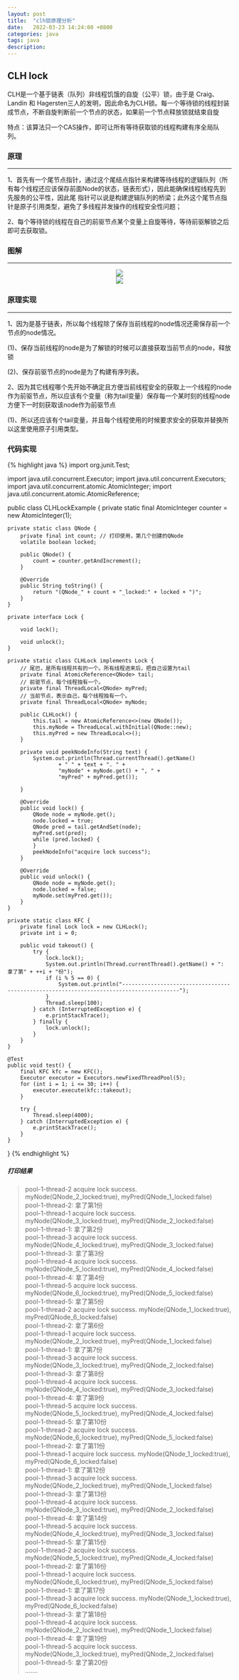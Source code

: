 ```yaml
---
layout: post
title:  "clh锁原理分析"
date:   2022-03-23 14:24:00 +0800
categories: java
tags: java
description:
---
```


## CLH lock
CLH是一个基于链表（队列）非线程饥饿的自旋（公平）锁，由于是 Craig、Landin 和 Hagersten三人的发明，因此命名为CLH锁。每一个等待锁的线程封装成节点，不断自旋判断前一个节点的状态，如果前一个节点释放锁就结束自旋      

特点：该算法只一个CAS操作，即可让所有等待获取锁的线程构建有序全局队列。   

### 原理
***
1、首先有一个尾节点指针，通过这个尾结点指针来构建等待线程的逻辑队列（所有每个线程还应该保存前面Node的状态，链表形式），因此能确保线程线程先到先服务的公平性，因此尾  指针可以说是构建逻辑队列的桥梁；此外这个尾节点指针是原子引用类型，避免了多线程并发操作的线程安全性问题；   

2、每个等待锁的线程在自己的前驱节点某个变量上自旋等待，等待前驱解锁之后即可去获取锁。

### 图解
***
<div align="center">
<img src="{{ site.baseurl }}/assets/images/2022-pic/p1.svg" />
</div>  


<div align="center">
<img src="{{ site.baseurl }}/assets/images/2022-pic/p2.svg" />
</div>  

### 原理实现
***
1、因为是基于链表，所以每个线程除了保存当前线程的node情况还需保存前一个节点的node情况。

(1)、保存当前线程的node是为了解锁的时候可以直接获取当前节点的node，释放锁

(2)、保存前驱节点的node是为了构建有序列表。

2、因为其它线程哪个先开始不确定且方便当前线程安全的获取上一个线程的node作为前驱节点，所以应该有个变量（称为tail变量）保存每一个某时刻的线程node方便下一时刻获取该node作为前驱节点

(1)、所以还应该有个tail变量，并且每个线程使用的时候要求安全的获取并替换所以这里使用原子引用类型。  

### 代码实现  
{% highlight java %}
import org.junit.Test;

import java.util.concurrent.Executor;
import java.util.concurrent.Executors;
import java.util.concurrent.atomic.AtomicInteger;
import java.util.concurrent.atomic.AtomicReference;

public class CLHLockExample {
    private static final AtomicInteger counter = new AtomicInteger(1);

    private static class QNode {
        private final int count; // 打印使用，第几个创建的QNode
        volatile boolean locked;

        public QNode() {
            count = counter.getAndIncrement();
        }

        @Override
        public String toString() {
            return "(QNode_" + count + "_locked:" + locked + ")";
        }
    }

    private interface Lock {

        void lock();

        void unlock();
    }

    private static class CLHLock implements Lock {
        // 尾巴，是所有线程共有的一个。所有线程进来后，把自己设置为tail
        private final AtomicReference<QNode> tail;
        // 前驱节点，每个线程独有一个。
        private final ThreadLocal<QNode> myPred;
        // 当前节点，表示自己，每个线程独有一个。
        private final ThreadLocal<QNode> myNode;

        public CLHLock() {
            this.tail = new AtomicReference<>(new QNode());
            this.myNode = ThreadLocal.withInitial(QNode::new);
            this.myPred = new ThreadLocal<>();
        }

        private void peekNodeInfo(String text) {
            System.out.println(Thread.currentThread().getName()
                    + " " + text + ". " +
                    "myNode" + myNode.get() + ", " +
                    "myPred" + myPred.get());

        }

        @Override
        public void lock() {
            QNode node = myNode.get();
            node.locked = true;
            QNode pred = tail.getAndSet(node);
            myPred.set(pred);
            while (pred.locked) {
            }
            peekNodeInfo("acquire lock success");
        }

        @Override
        public void unlock() {
            QNode node = myNode.get();
            node.locked = false;
            myNode.set(myPred.get());
        }
    }

    private static class KFC {
        private final Lock lock = new CLHLock();
        private int i = 0;

        public void takeout() {
            try {
                lock.lock();
                System.out.println(Thread.currentThread().getName() + ": 拿了第" + ++i + "份");
                if (i % 5 == 0) {
                    System.out.println("----------------------------------------------------------------------------------------");
                }
                Thread.sleep(100);
            } catch (InterruptedException e) {
                e.printStackTrace();
            } finally {
                lock.unlock();
            }
        }
    }

    @Test
    public void test() {
        final KFC kfc = new KFC();
        Executor executor = Executors.newFixedThreadPool(5);
        for (int i = 1; i <= 30; i++) {
            executor.execute(kfc::takeout);
        }

        try {
            Thread.sleep(4000);
        } catch (InterruptedException e) {
            e.printStackTrace();
        }
    }
}
{% endhighlight %}  


##### 打印结果  


>pool-1-thread-2 acquire lock success. myNode(QNode_2_locked:true), myPred(QNode_1_locked:false)  
pool-1-thread-2: 拿了第1份  
pool-1-thread-1 acquire lock success. myNode(QNode_3_locked:true), myPred(QNode_2_locked:false)  
pool-1-thread-1: 拿了第2份  
pool-1-thread-3 acquire lock success. myNode(QNode_4_locked:true), myPred(QNode_3_locked:false)  
pool-1-thread-3: 拿了第3份  
pool-1-thread-4 acquire lock success. myNode(QNode_5_locked:true), myPred(QNode_4_locked:false)  
pool-1-thread-4: 拿了第4份  
pool-1-thread-5 acquire lock success. myNode(QNode_6_locked:true), myPred(QNode_5_locked:false)  
pool-1-thread-5: 拿了第5份   
pool-1-thread-2 acquire lock success. myNode(QNode_1_locked:true), myPred(QNode_6_locked:false)  
pool-1-thread-2: 拿了第6份  
pool-1-thread-1 acquire lock success. myNode(QNode_2_locked:true), myPred(QNode_1_locked:false)  
pool-1-thread-1: 拿了第7份  
pool-1-thread-3 acquire lock success. myNode(QNode_3_locked:true), myPred(QNode_2_locked:false)  
pool-1-thread-3: 拿了第8份  
pool-1-thread-4 acquire lock success. myNode(QNode_4_locked:true), myPred(QNode_3_locked:false)  
pool-1-thread-4: 拿了第9份  
pool-1-thread-5 acquire lock success. myNode(QNode_5_locked:true), myPred(QNode_4_locked:false)  
pool-1-thread-5: 拿了第10份   
pool-1-thread-2 acquire lock success. myNode(QNode_6_locked:true), myPred(QNode_5_locked:false)  
pool-1-thread-2: 拿了第11份  
pool-1-thread-1 acquire lock success. myNode(QNode_1_locked:true), myPred(QNode_6_locked:false)  
pool-1-thread-1: 拿了第12份  
pool-1-thread-3 acquire lock success. myNode(QNode_2_locked:true), myPred(QNode_1_locked:false)  
pool-1-thread-3: 拿了第13份  
pool-1-thread-4 acquire lock success. myNode(QNode_3_locked:true), myPred(QNode_2_locked:false)  
pool-1-thread-4: 拿了第14份  
pool-1-thread-5 acquire lock success. myNode(QNode_4_locked:true), myPred(QNode_3_locked:false)  
pool-1-thread-5: 拿了第15份    
pool-1-thread-2 acquire lock success. myNode(QNode_5_locked:true), myPred(QNode_4_locked:false)  
pool-1-thread-2: 拿了第16份  
pool-1-thread-1 acquire lock success. myNode(QNode_6_locked:true), myPred(QNode_5_locked:false)  
pool-1-thread-1: 拿了第17份  
pool-1-thread-3 acquire lock success. myNode(QNode_1_locked:true), myPred(QNode_6_locked:false)  
pool-1-thread-3: 拿了第18份  
pool-1-thread-4 acquire lock success. myNode(QNode_2_locked:true), myPred(QNode_1_locked:false)  
pool-1-thread-4: 拿了第19份  
pool-1-thread-5 acquire lock success. myNode(QNode_3_locked:true), myPred(QNode_2_locked:false)  
pool-1-thread-5: 拿了第20份    
.......
